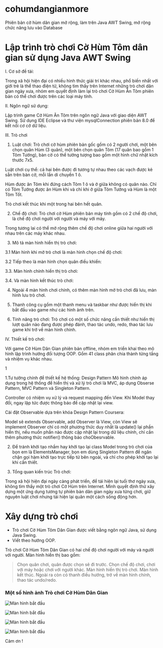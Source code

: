 # cohumdangianmore
Phiên bản cờ hùm dân gian mở rộng, làm trên Java AWT Swing, mở rộng chức năng lưu vào Database
# Lập trình trò chơi Cờ Hùm Tôm dân gian sử dụng Java AWT Swing
I. Cơ sở đề tài:

Trong xã hội hiện đại có nhiều hình thức giải trí khác nhau, phổ biến nhất với giới trẻ là thể thao điện tử, không tìm thấy trên Internet những trò chơi dân gian ngày xưa, nhóm em quyết định làm lại trò chơi Cờ Hùm Ăn Tôm phiên bản có thể chơi được trên các loại máy tính.

II. Ngôn ngữ sử dụng:

Lập trình game Cờ Hùm Ăn Tôm trên ngôn ngữ Java với giao diện AWT Swing. Sử dụng IDE Eclipse và thư viện mysqlConnection phiên bản 8.0 để kết nối cơ cở dữ liệu.

III. Trò chơi
1. Luật chơi:
Trò chơi cờ hùm phiên bản gốc gồm có 2 người chơi, một bên chọn quân Hùm (3 quân), một bên chọn quân Tôm (17 quân bao gồm 1 Tôm Tướng), bàn cờ có thể tưởng tượng bao gồm một hình chữ nhật kích thước 7x5.

Luật chơi cụ thể: cả hai bên được đi tương tự nhau theo các vạch được kẻ sẵn trên bàn cờ, mỗi lần di chuyển 1 ô.

Hùm được ăn Tôm khi đứng cách Tôm 1 ô và ở giữa không có quân nào.
Chỉ có Tôm Tướng được ăn Hùm khi và chỉ khi ở giữa Tôm Tướng và Hùm là một Tôm Tốt.

Trò chơi kết thúc khi một trong hai bên hết quân.

2. Chế độ chơi:
Trò chơi cờ Hùm phiên bản máy tính gồm có 2 chế độ chơi, là chế độ chơi người với người và máy với máy.

Trong tương lai có thể mở rộng thêm chế độ chơi online giữa hai người với nhau trên các máy khác nhau.

3. Mô tả màn hình hiển thị trò chơi:

3.1 Màn hình khi mở trò chơi là màn hình chọn chế độ chơi:





        


3.2 Tiếp theo là màn hình chọn quân điều khiển:





















3.3. Màn hình chính hiển thị trò chơi:











































3.4. Và màn hình kết thúc trò chơi:



























4. Ngoài 4 màn hình chơi chính, có thêm màn hình mở trò chơi đã lưu, màn hình lưu trò chơi.

5. Thanh công cụ gồm một thanh menu và taskbar như được hiển thị khi bắt đầu vào game như các hình ảnh trên.

6. Tính năng trò chơi:
Trò chơi có một số chức năng cần thiết như hiển thị lượt quân nào đang được phép đánh, thao tác undo, redo, thao tác lưu game khi trở về màn hình chính. 









IV. Thiết kế trò chơi:

Với game Cờ Hùm Dân Gian phiên bản offline, nhóm em triển khai theo mô hình lập trình hướng đối tượng OOP. Gồm 41 class phân chia thành từng tầng và nhiệm vụ khác nhau. 





1


1.Tư tưởng chính để thiết kế hệ thống: Design Pattern
Mô hình chính áp dụng trong hệ thống để hiển thị và xử lý trò chơi là MVC, áp dụng Obserse Pattern, MVC Pattern và Singleton Pattern.


Controller có nhiệm vụ xử lý và request mapping đến View. Khi Model thay đổi, ngay lập tức được thông báo để cập nhật lại view.

Cài đặt Observable dựa trên khóa Design Pattern Coursera:

Model sẽ extends Observable, add Observer là View, còn View sẽ implement Observer chỉ có một phương thức duy nhất là update() lại phần hiển thị, nếu muốn phần nào được cập nhật lại trong dữ liệu chính, chỉ cần thêm phương thức notifier() thông báo choObesrvable.

2. Để tránh khởi tạo nhầm hay khởi tạo lại class Model trong trò chơi của bọn em là ElementsManager, bọn em dùng Singleton Pattern để ngăn chặn gọi hàm khởi tạo trực tiếp từ bên ngoài, và chỉ cho phép khởi tạo lại khi cần thiết.


 













3. Tổng quan kiến trúc Trò chơi:


Trong xã hội hiện đại ngày càng phát triển, để tái hiện lại tuổi thơ ngày xưa, không tìm thấy một trò chơi Cờ Hùm trên Internet. Mình quyết định thử xây dựng một ứng dụng tương tự phiên bản dân gian ngày xưa từng chơi, giữ nguyên luật chơi nhưng tái hiện lại quân một cách sống động hơn.

# Xây dựng trò chơi

  - Trò chơi Cờ Hùm Tôm Dân Gian được viết bằng ngôn ngữ Java, sử dụng Java Swing.
  - Viết theo hướng OOP.

Trò chơi Cờ Hùm Tôm Dân Gian có hai chế độ chơi người với máy và người với người. Màn hình hiển thị bao gồm:

> Chọn quân chơi, quân được chọn sẽ đi trước.
> Chọn chế độ chơi, chơi với máy hoặc chơi với người khác.
> Màn hình hiển thị trò chơi.
> Màn hình kết thúc.
> Ngoài ra còn có thanh điều hướng, trở về màn hình chính, thao tác undo/redo.

### Một số hình ảnh Trò chơi Cờ Hùm Dân Gian 


![Màn hình bắt đầu](https://github.com/Iamthankyou/cohumdangian/blob/master/ImageDemo/Screenshot%20(70).png?raw=true)

![Màn hình bắt đầu](https://github.com/Iamthankyou/cohumdangian/blob/master/ImageDemo/Screenshot%20(71).png?raw=true)

![Màn hình bắt đầu](https://github.com/Iamthankyou/cohumdangian/blob/master/ImageDemo/Screenshot%20(72).png?raw=true)

![Màn hình bắt đầu](https://github.com/Iamthankyou/cohumdangian/blob/master/ImageDemo/Screenshot%20(73).png?raw=true)

Cảm ơn !
